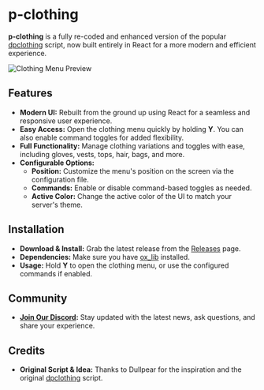 # p-clothing

**p-clothing** is a fully re-coded and enhanced version of the popular [dpclothing](https://forum.cfx.re/t/dpclothing-1-0-3-clothing-variations-and-toggles-gloves-vest-top-hair-bag-and-more/1326317) script, now built entirely in React for a more modern and efficient experience.

![Clothing Menu Preview](https://unityx.fi/fivem/VAATEMENU.gif)

## Features

- **Modern UI:** Rebuilt from the ground up using React for a seamless and responsive user experience.
- **Easy Access:** Open the clothing menu quickly by holding **Y**. You can also enable command toggles for added flexibility.
- **Full Functionality:** Manage clothing variations and toggles with ease, including gloves, vests, tops, hair, bags, and more.
- **Configurable Options:**
  - **Position:** Customize the menu's position on the screen via the configuration file.
  - **Commands:** Enable or disable command-based toggles as needed.
  - **Active Color:** Change the active color of the UI to match your server's theme.

## Installation

- **Download & Install:** Grab the latest release from the [Releases](https://github.com/PEEVEEz/p-clothing/releases) page.
- **Dependencies:** Make sure you have [ox_lib](https://github.com/overextended/ox_lib/releases) installed.
- **Usage:** Hold **Y** to open the clothing menu, or use the configured commands if enabled.

## Community

- **[Join Our Discord](https://discord.gg/jRgkb5sM3w):** Stay updated with the latest news, ask questions, and share your experience.

## Credits

- **Original Script & Idea:** Thanks to Dullpear for the inspiration and the original [dpclothing](https://forum.cfx.re/t/dpclothing-1-0-3-clothing-variations-and-toggles-gloves-vest-top-hair-bag-and-more/1326317) script.
